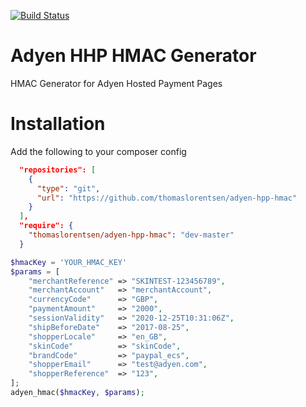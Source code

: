 [![Build Status](https://travis-ci.org/thomaslorentsen/adyen-hpp-hmac.svg?branch=master)](https://travis-ci.org/thomaslorentsen/adyen-hpp-hmac)

# Adyen HHP HMAC Generator
HMAC Generator for Adyen Hosted Payment Pages

# Installation
Add the following to your composer config
```json
  "repositories": [
    {
      "type": "git",
      "url": "https://github.com/thomaslorentsen/adyen-hpp-hmac"
    }
  ],
  "require": {
    "thomaslorentsen/adyen-hpp-hmac": "dev-master"
  }
```

```php
$hmacKey = 'YOUR_HMAC_KEY'
$params = [
    "merchantReference" => "SKINTEST-123456789",
    "merchantAccount"   => "merchantAccount",
    "currencyCode"      => "GBP",
    "paymentAmount"     => "2000",
    "sessionValidity"   => "2020-12-25T10:31:06Z",
    "shipBeforeDate"    => "2017-08-25",
    "shopperLocale"     => "en_GB",
    "skinCode"          => "skinCode",
    "brandCode"         => "paypal_ecs",
    "shopperEmail"      => "test@adyen.com",
    "shopperReference"  => "123",
];
adyen_hmac($hmacKey, $params);
```
